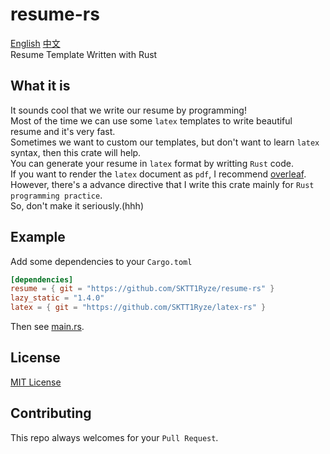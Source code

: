 # resume-rs
[English](./README_en.md) [中文](./README.md)  
Resume Template Written with Rust  

## What it is
It sounds cool that we write our resume by programming!  
Most of the time we can use some `latex` templates to write beautiful resume and it's very fast.  
Sometimes we want to custom our templates, but don't want to learn `latex` syntax, then this crate will help.  
You can generate your resume in `latex` format by writting `Rust` code.  
If you want to render the `latex` document as `pdf`, I recommend [overleaf](https://cn.overleaf.com/).  
However, there's a advance directive that I write this crate mainly for `Rust programming practice`.  
So, don't make it seriously.(hhh)  

## Example
Add some dependencies to your `Cargo.toml`  
```Toml
[dependencies]
resume = { git = "https://github.com/SKTT1Ryze/resume-rs" }
lazy_static = "1.4.0"
latex = { git = "https://github.com/SKTT1Ryze/latex-rs" }
```

Then see [main.rs](./example/src/main.rs).  

## License
[MIT License](./LICENSE)  

## Contributing
This repo always welcomes for your `Pull Request`.  
